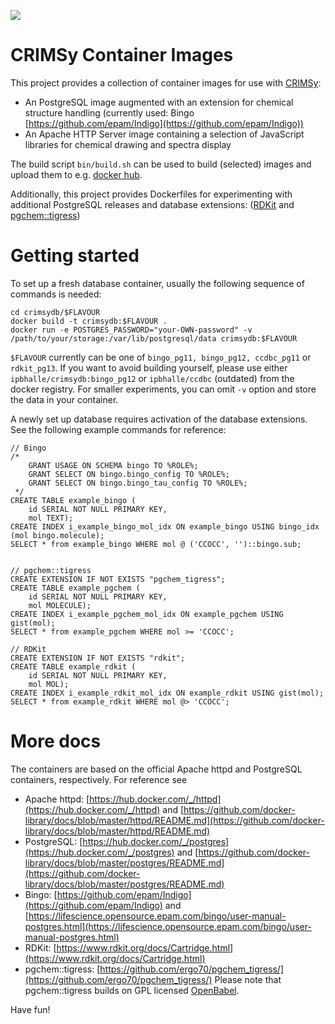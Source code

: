 [![](https://img.shields.io/docker/cloud/build/ipbhalle/ccdbc.svg)](https://hub.docker.com/r/ipbhalle/ccdbc/builds/)

# CRIMSy Container Images

This project provides a collection of container images for use with [CRIMSy](https://github.com/ipb-halle/CRIMSy): 

 * An PostgreSQL image augmented with an extension for chemical structure handling (currently used: Bingo [https://github.com/epam/Indigo](https://github.com/epam/Indigo))
 * An Apache HTTP Server image containing a selection of JavaScript libraries for chemical drawing and spectra display

The build script `bin/build.sh` can be used to build (selected) images and upload them to e.g. [docker hub](https://hub.docker.com/registry/docker/ipbhalle).

Additionally, this project provides Dockerfiles for experimenting with additional PostgreSQL releases and database extensions: ([RDKit](https://www.rdkit.org/docs/Cartridge.html) and [pgchem::tigress](https://github.com/ergo70/pgchem_tigress/))

# Getting started
To set up a fresh database container, usually the following sequence of commands is needed:

    cd crimsydb/$FLAVOUR
    docker build -t crimsydb:$FLAVOUR .
    docker run -e POSTGRES_PASSWORD="your-OWN-password" -v /path/to/your/storage:/var/lib/postgresql/data crimsydb:$FLAVOUR

`$FLAVOUR` currently can be one of `bingo_pg11, bingo_pg12, ccdbc_pg11` or `rdkit_pg13`. If you want to avoid building yourself, please use either `ipbhalle/crimsydb:bingo_pg12` or `ipbhalle/ccdbc` (outdated) from the docker registry.  For smaller experiments, you can omit `-v` option and store the data in your container.

A newly set up database requires activation of the database extensions. See the following example commands for reference:

    // Bingo
    /*
        GRANT USAGE ON SCHEMA bingo TO %ROLE%;
        GRANT SELECT ON bingo.bingo_config TO %ROLE%;
        GRANT SELECT ON bingo.bingo_tau_config TO %ROLE%;
     */
    CREATE TABLE example_bingo (
        id SERIAL NOT NULL PRIMARY KEY,
        mol TEXT);
    CREATE INDEX i_example_bingo_mol_idx ON example_bingo USING bingo_idx (mol bingo.molecule);
    SELECT * from example_bingo WHERE mol @ ('CCOCC', '')::bingo.sub;


    // pgchem::tigress
    CREATE EXTENSION IF NOT EXISTS "pgchem_tigress";
    CREATE TABLE example_pgchem (
        id SERIAL NOT NULL PRIMARY KEY,
        mol MOLECULE);
    CREATE INDEX i_example_pgchem_mol_idx ON example_pgchem USING gist(mol);
    SELECT * from example_pgchem WHERE mol >= 'CCOCC';

    // RDKit
    CREATE EXTENSION IF NOT EXISTS "rdkit";
    CREATE TABLE example_rdkit (
        id SERIAL NOT NULL PRIMARY KEY,
        mol MOL);
    CREATE INDEX i_example_rdkit_mol_idx ON example_rdkit USING gist(mol);
    SELECT * from example_rdkit WHERE mol @> 'CCOCC';

    
# More docs
The containers are based on the official Apache httpd and PostgreSQL containers, respectively. For reference see

 * Apache httpd: [https://hub.docker.com/_/httpd](https://hub.docker.com/_/httpd) and [https://github.com/docker-library/docs/blob/master/httpd/README.md](https://github.com/docker-library/docs/blob/master/httpd/README.md)
 * PostgreSQL:  [https://hub.docker.com/_/postgres](https://hub.docker.com/_/postgres) and [https://github.com/docker-library/docs/blob/master/postgres/README.md](https://github.com/docker-library/docs/blob/master/postgres/README.md)
 * Bingo: [https://github.com/epam/Indigo](https://github.com/epam/Indigo) and [https://lifescience.opensource.epam.com/bingo/user-manual-postgres.html](https://lifescience.opensource.epam.com/bingo/user-manual-postgres.html)
 * RDKit: [https://www.rdkit.org/docs/Cartridge.html](https://www.rdkit.org/docs/Cartridge.html)
 * pgchem::tigress: [https://github.com/ergo70/pgchem_tigress/](https://github.com/ergo70/pgchem_tigress/) Please note that pgchem::tigress builds on GPL licensed [OpenBabel](http://openbabel.org).

Have fun!

